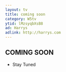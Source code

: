 ```yaml
---
layout: tv
title: coming soon
category: W5tv
ytid: lMzsyqbXsB8
ad: Harrys
adlink: http://harrys.com
---
```


## COMING SOON
- Stay Tuned
